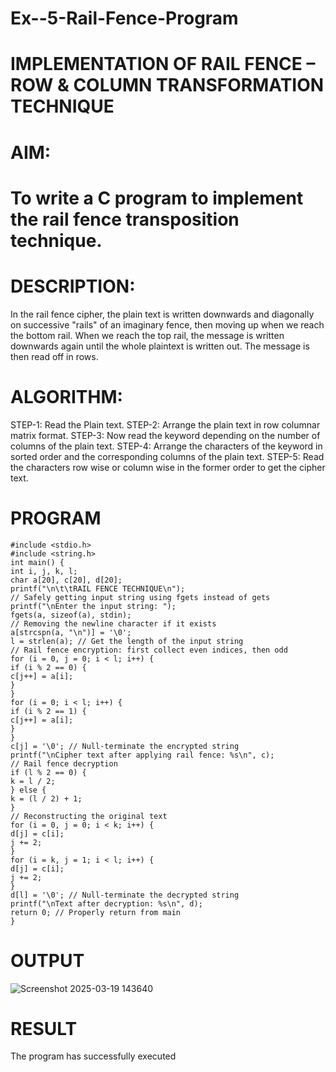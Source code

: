 # Ex--5-Rail-Fence-Program

# IMPLEMENTATION OF RAIL FENCE – ROW & COLUMN TRANSFORMATION TECHNIQUE

# AIM:

# To write a C program to implement the rail fence transposition technique.

# DESCRIPTION:

In the rail fence cipher, the plain text is written downwards and diagonally on successive "rails" of an imaginary fence, then moving up when we reach the bottom rail. When we reach the top rail, the message is written downwards again until the whole plaintext is written out. The message is then read off in rows.

# ALGORITHM:

STEP-1: Read the Plain text.
STEP-2: Arrange the plain text in row columnar matrix format.
STEP-3: Now read the keyword depending on the number of columns of the plain text.
STEP-4: Arrange the characters of the keyword in sorted order and the corresponding columns of the plain text.
STEP-5: Read the characters row wise or column wise in the former order to get the cipher text.

# PROGRAM
```
#include <stdio.h>
#include <string.h>
int main() {
int i, j, k, l;
char a[20], c[20], d[20];
printf("\n\t\tRAIL FENCE TECHNIQUE\n");
// Safely getting input string using fgets instead of gets
printf("\nEnter the input string: ");
fgets(a, sizeof(a), stdin);
// Removing the newline character if it exists
a[strcspn(a, "\n")] = '\0';
l = strlen(a); // Get the length of the input string
// Rail fence encryption: first collect even indices, then odd
for (i = 0, j = 0; i < l; i++) {
if (i % 2 == 0) {
c[j++] = a[i];
}
}
for (i = 0; i < l; i++) {
if (i % 2 == 1) {
c[j++] = a[i];
}
}
c[j] = '\0'; // Null-terminate the encrypted string
printf("\nCipher text after applying rail fence: %s\n", c);
// Rail fence decryption
if (l % 2 == 0) {
k = l / 2;
} else {
k = (l / 2) + 1;
}
// Reconstructing the original text
for (i = 0, j = 0; i < k; i++) {
d[j] = c[i];
j += 2;
}
for (i = k, j = 1; i < l; i++) {
d[j] = c[i];
j += 2;
}
d[l] = '\0'; // Null-terminate the decrypted string
printf("\nText after decryption: %s\n", d);
return 0; // Properly return from main
}

```
# OUTPUT
![Screenshot 2025-03-19 143640](https://github.com/user-attachments/assets/a50dc3a0-6ad5-400f-8af9-fb0e340202e5)


# RESULT
The program has successfully executed
